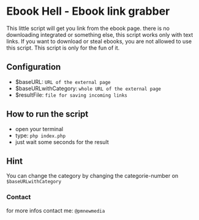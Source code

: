 # Ebook Hell - Ebook link grabber
This little script will get you link from the ebook page. there is no downloading integrated or something else, this script works only with text links.
If you want to download or steal ebooks, you are not allowed to use this script. 
This script is only for the fun of it. 

## Configuration
* $baseURL:             `URL of the external page`
* $baseURLwithCategory: `whole URL of the external page`
* $resultFile:          `file for saving incoming links`

## How to run the script
* open your terminal
* type: `php index.php`
* just wait some seconds for the result


## Hint
You can change the category by changing the categorie-number on `$baseURLwithCategory`


### Contact
for more infos contact me: `@pmnewmedia`


